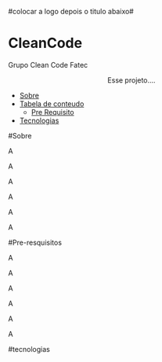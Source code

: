 
#colocar a logo depois o titulo abaixo#





# CleanCode
Grupo Clean Code Fatec




<p align ="center"> Esse projeto....</p>

+ [Sobre](#Sobre)
+ [Tabela de conteudo](#tabela-de-conteudo)
    + [Pre Requisito](#Pre-requisitos)
+ [Tecnologias](#tecnologias)
    
#Sobre
<p>A</>
<p>A</>
<p>A</>
<p>A</>
<p>A</>
<p>A</>

#Pre-resquisitos
<p>A</>
<p>A</>
<p>A</>
<p>A</>
<p>A</>
<p>A</>

#tecnologias
  
